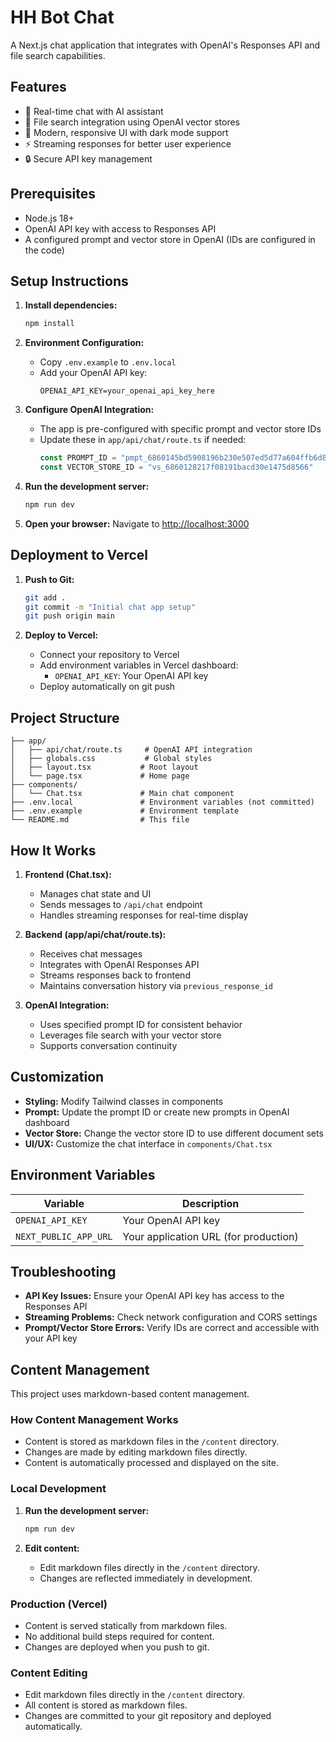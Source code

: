 # HH Bot Chat

A Next.js chat application that integrates with OpenAI's Responses API and file search capabilities.

## Features

- 🤖 Real-time chat with AI assistant
- 📁 File search integration using OpenAI vector stores
- 🎨 Modern, responsive UI with dark mode support
- ⚡ Streaming responses for better user experience
- 🔒 Secure API key management

## Prerequisites

- Node.js 18+ 
- OpenAI API key with access to Responses API
- A configured prompt and vector store in OpenAI (IDs are configured in the code)

## Setup Instructions

1. **Install dependencies:**
   ```bash
   npm install
   ```

2. **Environment Configuration:**
   - Copy `.env.example` to `.env.local`
   - Add your OpenAI API key:
     ```
     OPENAI_API_KEY=your_openai_api_key_here
     ```

3. **Configure OpenAI Integration:**
   - The app is pre-configured with specific prompt and vector store IDs
   - Update these in `app/api/chat/route.ts` if needed:
     ```typescript
     const PROMPT_ID = "pmpt_6860145bd5908196b230e507ed5d77a604ffb6d8d850b993"
     const VECTOR_STORE_ID = "vs_6860128217f08191bacd30e1475d8566"
     ```

4. **Run the development server:**
   ```bash
   npm run dev
   ```

5. **Open your browser:**
   Navigate to [http://localhost:3000](http://localhost:3000)

## Deployment to Vercel

1. **Push to Git:**
   ```bash
   git add .
   git commit -m "Initial chat app setup"
   git push origin main
   ```

2. **Deploy to Vercel:**
   - Connect your repository to Vercel
   - Add environment variables in Vercel dashboard:
     - `OPENAI_API_KEY`: Your OpenAI API key
   - Deploy automatically on git push

## Project Structure

```
├── app/
│   ├── api/chat/route.ts     # OpenAI API integration
│   ├── globals.css           # Global styles
│   ├── layout.tsx           # Root layout
│   └── page.tsx             # Home page
├── components/
│   └── Chat.tsx             # Main chat component
├── .env.local               # Environment variables (not committed)
├── .env.example             # Environment template
└── README.md                # This file
```

## How It Works

1. **Frontend (Chat.tsx):**
   - Manages chat state and UI
   - Sends messages to `/api/chat` endpoint
   - Handles streaming responses for real-time display

2. **Backend (app/api/chat/route.ts):**
   - Receives chat messages
   - Integrates with OpenAI Responses API
   - Streams responses back to frontend
   - Maintains conversation history via `previous_response_id`

3. **OpenAI Integration:**
   - Uses specified prompt ID for consistent behavior
   - Leverages file search with your vector store
   - Supports conversation continuity

## Customization

- **Styling:** Modify Tailwind classes in components
- **Prompt:** Update the prompt ID or create new prompts in OpenAI dashboard
- **Vector Store:** Change the vector store ID to use different document sets
- **UI/UX:** Customize the chat interface in `components/Chat.tsx`

## Environment Variables

| Variable | Description |
|----------|-------------|
| `OPENAI_API_KEY` | Your OpenAI API key |
| `NEXT_PUBLIC_APP_URL` | Your application URL (for production) |

## Troubleshooting

- **API Key Issues:** Ensure your OpenAI API key has access to the Responses API
- **Streaming Problems:** Check network configuration and CORS settings
- **Prompt/Vector Store Errors:** Verify IDs are correct and accessible with your API key 

## Content Management

This project uses markdown-based content management.

### How Content Management Works
- Content is stored as markdown files in the `/content` directory.
- Changes are made by editing markdown files directly.
- Content is automatically processed and displayed on the site.

### Local Development
1. **Run the development server:**
   ```bash
   npm run dev
   ```

2. **Edit content:**
   - Edit markdown files directly in the `/content` directory.
   - Changes are reflected immediately in development.

### Production (Vercel)
- Content is served statically from markdown files.
- No additional build steps required for content.
- Changes are deployed when you push to git.

### Content Editing
- Edit markdown files directly in the `/content` directory.
- All content is stored as markdown files.
- Changes are committed to your git repository and deployed automatically. 